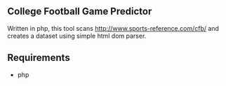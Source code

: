## College Football Game Predictor

Written in php, this tool scans http://www.sports-reference.com/cfb/ and creates a dataset using simple html dom parser.

Requirements
---
- php
